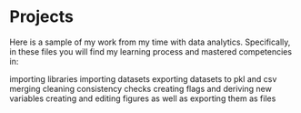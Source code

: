# Projects
Here is a sample of my work from my time with data analytics.
Specifically, in these files you will find my learning process and mastered competencies in:
 
 
 importing libraries
 importing datasets
 exporting datasets to pkl and csv
 merging
 cleaning
 consistency checks
 creating flags and deriving new variables
 creating and editing figures as well as exporting them as files
